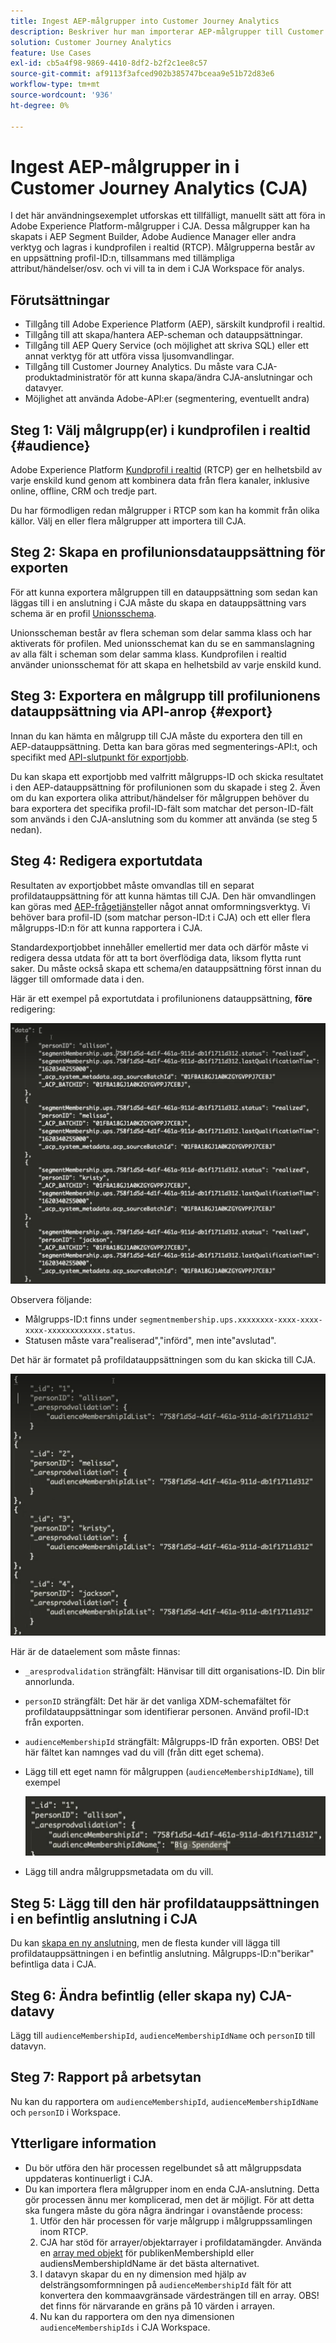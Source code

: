 ```yaml
---
title: Ingest AEP-målgrupper into Customer Journey Analytics
description: Beskriver hur man importerar AEP-målgrupper till Customer Journey Analytics för vidare analys.
solution: Customer Journey Analytics
feature: Use Cases
exl-id: cb5a4f98-9869-4410-8df2-b2f2c1ee8c57
source-git-commit: af9113f3afced902b385747bceaa9e51b72d83e6
workflow-type: tm+mt
source-wordcount: '936'
ht-degree: 0%

---
```


# Ingest AEP-målgrupper in i Customer Journey Analytics (CJA)

I det här användningsexemplet utforskas ett tillfälligt, manuellt sätt att föra in Adobe Experience Platform-målgrupper i CJA. Dessa målgrupper kan ha skapats i AEP Segment Builder, Adobe Audience Manager eller andra verktyg och lagras i kundprofilen i realtid (RTCP). Målgrupperna består av en uppsättning profil-ID:n, tillsammans med tillämpliga attribut/händelser/osv. och vi vill ta in dem i CJA Workspace för analys.

## Förutsättningar

* Tillgång till Adobe Experience Platform (AEP), särskilt kundprofil i realtid.
* Tillgång till att skapa/hantera AEP-scheman och datauppsättningar.
* Tillgång till AEP Query Service (och möjlighet att skriva SQL) eller ett annat verktyg för att utföra vissa ljusomvandlingar.
* Tillgång till Customer Journey Analytics. Du måste vara CJA-produktadministratör för att kunna skapa/ändra CJA-anslutningar och datavyer.
* Möjlighet att använda Adobe-API:er (segmentering, eventuellt andra)

## Steg 1: Välj målgrupp(er) i kundprofilen i realtid {#audience}

Adobe Experience Platform [Kundprofil i realtid](https://experienceleague.adobe.com/docs/experience-platform/profile/home.html?lang=en) (RTCP) ger en helhetsbild av varje enskild kund genom att kombinera data från flera kanaler, inklusive online, offline, CRM och tredje part.

Du har förmodligen redan målgrupper i RTCP som kan ha kommit från olika källor. Välj en eller flera målgrupper att importera till CJA.

## Steg 2: Skapa en profilunionsdatauppsättning för exporten

För att kunna exportera målgruppen till en datauppsättning som sedan kan läggas till i en anslutning i CJA måste du skapa en datauppsättning vars schema är en profil [Unionsschema](https://experienceleague.adobe.com/docs/experience-platform/profile/union-schemas/union-schema.html?lang=en#understanding-union-schemas).

Unionsscheman består av flera scheman som delar samma klass och har aktiverats för profilen. Med unionsschemat kan du se en sammanslagning av alla fält i scheman som delar samma klass. Kundprofilen i realtid använder unionsschemat för att skapa en helhetsbild av varje enskild kund.

## Steg 3: Exportera en målgrupp till profilunionens datauppsättning via API-anrop {#export}

Innan du kan hämta en målgrupp till CJA måste du exportera den till en AEP-datauppsättning. Detta kan bara göras med segmenterings-API:t, och specifikt med [API-slutpunkt för exportjobb](https://experienceleague.adobe.com/docs/experience-platform/segmentation/api/export-jobs.html?lang=en).

Du kan skapa ett exportjobb med valfritt målgrupps-ID och skicka resultatet i den AEP-datauppsättning för profilunionen som du skapade i steg 2. Även om du kan exportera olika attribut/händelser för målgruppen behöver du bara exportera det specifika profil-ID-fält som matchar det person-ID-fält som används i den CJA-anslutning som du kommer att använda (se steg 5 nedan).

## Steg 4: Redigera exportutdata

Resultaten av exportjobbet måste omvandlas till en separat profildatauppsättning för att kunna hämtas till CJA.  Den här omvandlingen kan göras med [AEP-frågetjänst](https://experienceleague.adobe.com/docs/experience-platform/query/home.html?lang=en)eller något annat omformningsverktyg. Vi behöver bara profil-ID (som matchar person-ID:t i CJA) och ett eller flera målgrupps-ID:n för att kunna rapportera i CJA.

Standardexportjobbet innehåller emellertid mer data och därför måste vi redigera dessa utdata för att ta bort överflödiga data, liksom flytta runt saker.  Du måste också skapa ett schema/en datauppsättning först innan du lägger till omformade data i den.

Här är ett exempel på exportutdata i profilunionens datauppsättning, **före** redigering:

![Ej redigerade utdata](../assets/export-unedited.png)

Observera följande:

* Målgrupps-ID:t finns under `segmentmembership.ups.xxxxxxxx-xxxx-xxxx-xxxx-xxxxxxxxxxxx.status`.
* Statusen måste vara&quot;realiserad&quot;,&quot;införd&quot;, men inte&quot;avslutad&quot;.

Det här är formatet på profildatauppsättningen som du kan skicka till CJA.

![Redigerade utdata](../assets/export-edited.png)

Här är de dataelement som måste finnas:

* `_aresprodvalidation` strängfält: Hänvisar till ditt organisations-ID. Din blir annorlunda.
* `personID` strängfält: Det här är det vanliga XDM-schemafältet för profildatauppsättningar som identifierar personen. Använd profil-ID:t från exporten.
* `audienceMembershipId` strängfält: Målgrupps-ID från exporten.  OBS! Det här fältet kan namnges vad du vill (från ditt eget schema).
* Lägg till ett eget namn för målgruppen (`audienceMembershipIdName`), till exempel

   ![Eget målgruppsnamn](../assets/audience-name.png)

* Lägg till andra målgruppsmetadata om du vill.

## Steg 5: Lägg till den här profildatauppsättningen i en befintlig anslutning i CJA

Du kan [skapa en ny anslutning](/help/connections/create-connection.md), men de flesta kunder vill lägga till profildatauppsättningen i en befintlig anslutning. Målgrupps-ID:n&quot;berikar&quot; befintliga data i CJA.

## Steg 6: Ändra befintlig (eller skapa ny) CJA-datavy

Lägg till `audienceMembershipId`, `audienceMembershipIdName` och `personID` till datavyn.

## Steg 7: Rapport på arbetsytan

Nu kan du rapportera om `audienceMembershipId`, `audienceMembershipIdName` och `personID` i Workspace.

## Ytterligare information

* Du bör utföra den här processen regelbundet så att målgruppsdata uppdateras kontinuerligt i CJA.
* Du kan importera flera målgrupper inom en enda CJA-anslutning. Detta gör processen ännu mer komplicerad, men det är möjligt. För att detta ska fungera måste du göra några ändringar i ovanstående process:
   1. Utför den här processen för varje målgrupp i målgruppssamlingen inom RTCP.
   1. CJA har stöd för arrayer/objektarrayer i profildatamängder. Använda en [array med objekt](https://experienceleague.adobe.com/docs/analytics-platform/using/cja-usecases/complex-data/object-arrays.html) för publikenMembershipId eller audiensMembershipIdName är det bästa alternativet.
   1. I datavyn skapar du en ny dimension med hjälp av delsträngsomformningen på `audienceMembershipId` fält för att konvertera den kommaavgränsade värdesträngen till en array. OBS! det finns för närvarande en gräns på 10 värden i arrayen.
   1. Nu kan du rapportera om den nya dimensionen `audienceMembershipIds` i CJA Workspace.
